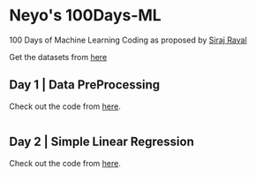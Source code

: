# Neyo's 100Days-ML

100 Days of Machine Learning Coding as proposed by [Siraj Raval](https://github.com/llSourcell)

Get the datasets from [here](https://github.com/Avik-Jain/100-Days-Of-ML-Code/tree/master/datasets)

## Day 1 |  Data PreProcessing
Check out the code from
[here](https://github.com/Avik-Jain/100-Days-Of-ML-Code/blob/master/Code/Day%201_Data%20PreProcessing.md).

<p align ="center">
  <img
  scr="https://github.com/Avik-Jain/100-Days-Of-ML-Code/blob/master/Info-graphs/Day%201.jpg">
</p>

## Day 2 | Simple Linear Regression
Check out the code from
[here](https://github.com/Avik-Jain/100-Days-Of-ML-Code/blob/master/Code/Day2_Simple_Linear_Regression.md).

<p align ="center">
  <img
  scr="https://github.com/Avik-Jain/100-Days-Of-ML-Code/blob/master/Info-graphs/Day%202.jpg">
</p>
